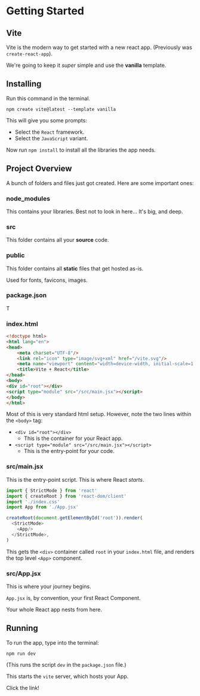 # Getting Started

## Vite

Vite is the modern way to get started with a new react app.
(Previously was `create-react-app`).

We're going to keep it _super_ simple and use the **vanilla** template.

## Installing

Run this command in the terminal.

`npm create vite@latest --template vanilla`

This will give you some prompts:

* Select the `React` framework.
* Select the `JavaScript` variant.

Now run `npm install` to install all the libraries the app needs.

## Project Overview

A bunch of folders and files just got created.
Here are some important ones:

### node_modules

This contains your libraries.
Best not to look in here... It's big, and deep.

### src

This folder contains all your **source** code.

### public

This folder contains all **static** files that get hosted as-is.

Used for fonts, favicons, images.

### package.json

T

### index.html

```html
<!doctype html>
<html lang="en">
<head>
    <meta charset="UTF-8"/>
    <link rel="icon" type="image/svg+xml" href="/vite.svg"/>
    <meta name="viewport" content="width=device-width, initial-scale=1.0"/>
    <title>Vite + React</title>
</head>
<body>
<div id="root"></div>
<script type="module" src="/src/main.jsx"></script>
</body>
</html>
```

Most of this is very standard html setup.
However, note the two lines within the `<body>` tag:

* `<div id="root"></div>`
    * This is the container for your React app.
* `<script type="module" src="/src/main.jsx"></script>`
    * This is the entry-point for your code.

### src/main.jsx

This is the entry-point script. This is where React _starts_.

```javascript
import { StrictMode } from 'react'
import { createRoot } from 'react-dom/client'
import './index.css'
import App from './App.jsx'

createRoot(document.getElementById('root')).render(
  <StrictMode>
    <App/>
  </StrictMode>,
)
```

This gets the `<div>` container called `root` in your `index.html` file,
and renders the top level `<App>` component.

### src/App.jsx

This is where your journey begins.

`App.jsx` is, by convention, your first React Component.

Your whole React app nests from here.

## Running

To run the app, type into the terminal:

`npm run dev`

(This runs the script `dev` in the `package.json` file.)

This starts the `vite` server, which hosts your App.

Click the link!